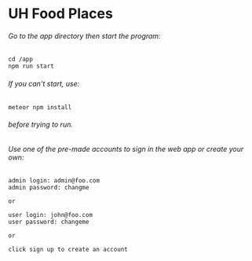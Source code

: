 # UH Food Places

###### Go to the app directory then start the program:
```
cd /app
npm run start
```

###### If you can't start, use:
```
meteor npm install
```
###### before trying to run.


###### Use one of the pre-made accounts to sign in the web app or create your own:
```
admin login: admin@foo.com
admin password: changme

or 

user login: john@foo.com
user password: changeme

or

click sign up to create an account
```
